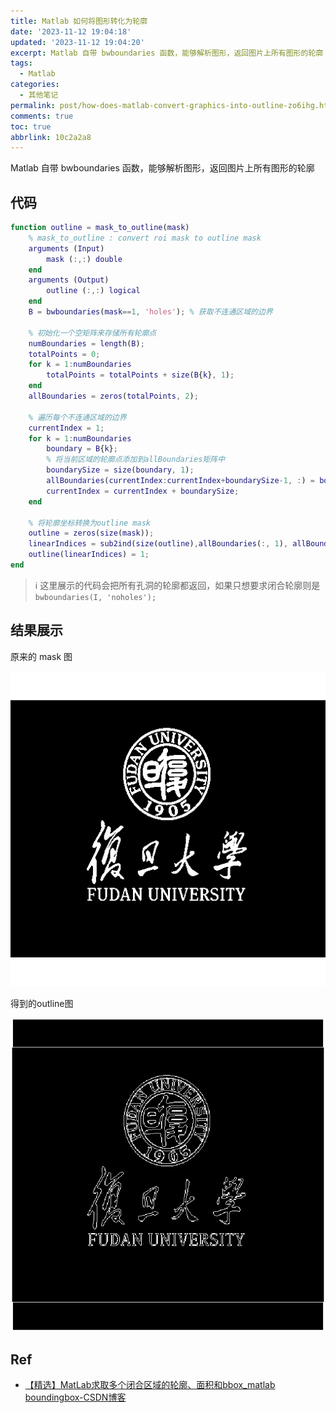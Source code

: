 ```yaml
---
title: Matlab 如何将图形转化为轮廓
date: '2023-11-12 19:04:18'
updated: '2023-11-12 19:04:20'
excerpt: Matlab 自带 bwboundaries 函数，能够解析图形，返回图片上所有图形的轮廓
tags:
  - Matlab
categories:
  - 其他笔记
permalink: post/how-does-matlab-convert-graphics-into-outline-zo6ihg.html
comments: true
toc: true
abbrlink: 10c2a2a8
---
```




Matlab 自带 bwboundaries 函数，能够解析图形，返回图片上所有图形的轮廓

## 代码

```matlab
function outline = mask_to_outline(mask)
    % mask_to_outline : convert roi mask to outline mask
    arguments (Input)
        mask (:,:) double
    end
    arguments (Output)
        outline (:,:) logical
    end
    B = bwboundaries(mask==1, 'holes'); % 获取不连通区域的边界

    % 初始化一个空矩阵来存储所有轮廓点
    numBoundaries = length(B);
    totalPoints = 0;
    for k = 1:numBoundaries
        totalPoints = totalPoints + size(B{k}, 1);
    end
    allBoundaries = zeros(totalPoints, 2);

    % 遍历每个不连通区域的边界
    currentIndex = 1;
    for k = 1:numBoundaries
        boundary = B{k};
        % 将当前区域的轮廓点添加到allBoundaries矩阵中
        boundarySize = size(boundary, 1);
        allBoundaries(currentIndex:currentIndex+boundarySize-1, :) = boundary;
        currentIndex = currentIndex + boundarySize;
    end
  
    % 将轮廓坐标转换为outline mask
    outline = zeros(size(mask));
    linearIndices = sub2ind(size(outline),allBoundaries(:, 1), allBoundaries(:, 2));
    outline(linearIndices) = 1;
end
```

> ℹ 这里展示的代码会把所有孔洞的轮廓都返回，如果只想要求闭合轮廓则是 `bwboundaries(I, 'noholes');`​

## 结果展示

原来的 mask 图

​​![fudan](https://raw.githubusercontent.com/Achuan-2/PicBed/pic/assets/202311121904150.png)​​

得到的outline图

​​![image](https://raw.githubusercontent.com/Achuan-2/PicBed/pic/assets/202311121904669.png)​

## Ref

* [【精选】MatLab求取多个闭合区域的轮廓、面积和bbox_matlab boundingbox-CSDN博客](https://blog.csdn.net/qq_31347869/article/details/102881985)
